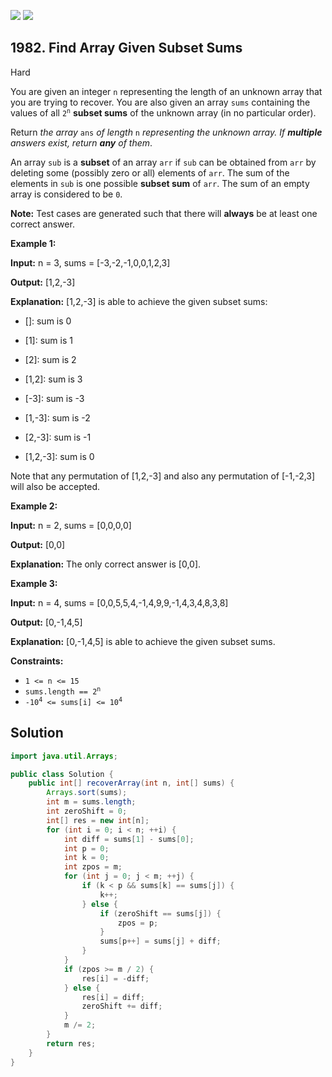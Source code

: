 [![](https://img.shields.io/github/stars/javadev/LeetCode-in-Java?label=Stars&style=flat-square)](https://github.com/javadev/LeetCode-in-Java)
[![](https://img.shields.io/github/forks/javadev/LeetCode-in-Java?label=Fork%20me%20on%20GitHub%20&style=flat-square)](https://github.com/javadev/LeetCode-in-Java/fork)

## 1982\. Find Array Given Subset Sums

Hard

You are given an integer `n` representing the length of an unknown array that you are trying to recover. You are also given an array `sums` containing the values of all <code>2<sup>n</sup></code> **subset sums** of the unknown array (in no particular order).

Return _the array_ `ans` _of length_ `n` _representing the unknown array. If **multiple** answers exist, return **any** of them_.

An array `sub` is a **subset** of an array `arr` if `sub` can be obtained from `arr` by deleting some (possibly zero or all) elements of `arr`. The sum of the elements in `sub` is one possible **subset sum** of `arr`. The sum of an empty array is considered to be `0`.

**Note:** Test cases are generated such that there will **always** be at least one correct answer.

**Example 1:**

**Input:** n = 3, sums = [-3,-2,-1,0,0,1,2,3]

**Output:** [1,2,-3]

**Explanation:** [1,2,-3] is able to achieve the given subset sums: 

- \[]: sum is 0 

- \[1]: sum is 1 

- \[2]: sum is 2 

- \[1,2]: sum is 3 

- \[-3]: sum is -3 

- \[1,-3]: sum is -2 

- \[2,-3]: sum is -1 

- \[1,2,-3]: sum is 0 
  
Note that any permutation of [1,2,-3] and also any permutation of [-1,-2,3] will also be accepted.

**Example 2:**

**Input:** n = 2, sums = [0,0,0,0]

**Output:** [0,0]

**Explanation:** The only correct answer is [0,0].

**Example 3:**

**Input:** n = 4, sums = [0,0,5,5,4,-1,4,9,9,-1,4,3,4,8,3,8]

**Output:** [0,-1,4,5]

**Explanation:** [0,-1,4,5] is able to achieve the given subset sums.

**Constraints:**

*   `1 <= n <= 15`
*   <code>sums.length == 2<sup>n</sup></code>
*   <code>-10<sup>4</sup> <= sums[i] <= 10<sup>4</sup></code>

## Solution

```java
import java.util.Arrays;

public class Solution {
    public int[] recoverArray(int n, int[] sums) {
        Arrays.sort(sums);
        int m = sums.length;
        int zeroShift = 0;
        int[] res = new int[n];
        for (int i = 0; i < n; ++i) {
            int diff = sums[1] - sums[0];
            int p = 0;
            int k = 0;
            int zpos = m;
            for (int j = 0; j < m; ++j) {
                if (k < p && sums[k] == sums[j]) {
                    k++;
                } else {
                    if (zeroShift == sums[j]) {
                        zpos = p;
                    }
                    sums[p++] = sums[j] + diff;
                }
            }
            if (zpos >= m / 2) {
                res[i] = -diff;
            } else {
                res[i] = diff;
                zeroShift += diff;
            }
            m /= 2;
        }
        return res;
    }
}
```